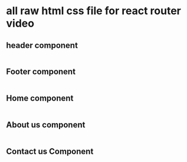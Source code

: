 # all raw html css file for react router video

## header component

```javascript

```

## Footer component

```javascript

```

## Home component

```javascript

```

## About us component

```javascript

```

## Contact us Component

```javascript

```
